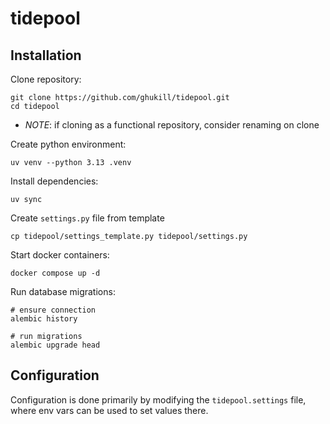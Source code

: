 # tidepool

## Installation

Clone repository:
```shell
git clone https://github.com/ghukill/tidepool.git
cd tidepool
```
  * _NOTE_: if cloning as a functional repository, consider renaming on clone

Create python environment:
```shell
uv venv --python 3.13 .venv
```

Install dependencies:
```shell
uv sync
```

Create `settings.py` file from template
```shell
cp tidepool/settings_template.py tidepool/settings.py
```

Start docker containers:
```shell
docker compose up -d
```

Run database migrations:
```shell
# ensure connection
alembic history

# run migrations
alembic upgrade head
```


## Configuration

Configuration is done primarily by modifying the `tidepool.settings` file, where env vars can be used to set values there.